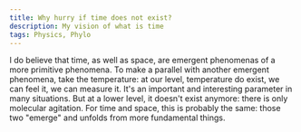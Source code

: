 ```yaml
---
title: Why hurry if time does not exist?
description: My vision of what is time
tags: Physics, Phylo
---
```



I do believe that time, as well as space, are emergent phenomenas of a more primitive phenomena.
To make a parallel with another emergent phenomena, take the temperature: at our level, temperature do exist, we can feel it, we can measure it.
It's an important and interesting parameter in many situations.
But at a lower level, it doesn't exist anymore: there is only molecular agitation.
For time and space, this is probably the same: those two "emerge" and unfolds from more fundamental things.



